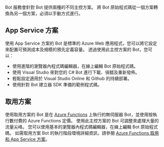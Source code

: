 Bot 服務會針對 Bot 提供兩種的不同主控方案。 將 Bot 原始程式碼從一個方案轉換為另一個方案，必須以手動方式進行。   

## <a name="app-service-plan"></a>App Service 方案

使用 App Service 方案的 Bot 是標準的 Azure Web 應用程式，您可以將它設定來配置可預測成本及規模的預先定義容量。 透過使用此主控方案的 Bot，您可以：

* 使用進階的瀏覽器內程式碼編輯器，在線上編輯 Bot 原始程式碼。
* 使用 Visual Studio 來對您的 C# Bot 進行下載、偵錯及重新發佈。
* 輕鬆設定適用於 Visual Studio Online 和 Github 的持續部署。
* 使用針對 Bot 建立器 SDK 準備的範例程式碼。

## <a name="consumption-plan"></a>取用方案

使用取用方案的 Bot 是在 <a href="http://go.microsoft.com/fwlink/?linkID=747839" target="_blank">Azure Functions</a> 上執行的無伺服器 Bot，並使用按執行數付費的 Azure Functions 定價。 使用此主控方案的 Bot 可調整來處理大量的流量尖峰。 您可以使用基本的瀏覽器內程式碼編輯器，在線上編輯 Bot 原始程式碼。 如需取用方案 Bot 的執行階段環境詳細資訊，請參閱 <a target='_blank' href='/azure/azure-functions/functions-scale'>Azure Functions 取用和 App Service 方案</a>。
